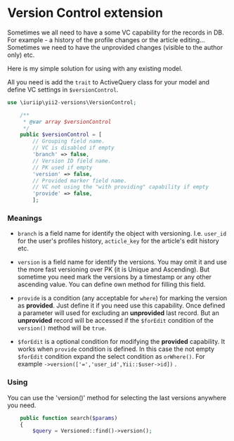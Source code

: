 # Version Control extension

Sometimes we all need to have a some VC capability for the records in DB. 
For example - a history of the profile changes or the article editing...
Sometimes we need to have the unprovided changes (visible to the author only) etc.

Here is my simple solution for using with any existing model.
 
All you need is add the `trait` to ActiveQuery class for your model
and define VC settings in `$versionControl`.

~~~php
use \iuriip\yii2-versions\VersionControl;

    /**
     * @var array $versionControl
     */
    public $versionControl = [
        // Grouping field name.
        // VC is disabled if empty
        'branch' => false,
        // Version ID field name. 
        // PK used if empty
        'version' => false,
        // Provided marker field name. 
        // VC not using the "with providing" capability if empty
        'provide' => false,
        ];
~~~

### Meanings

* `branch` is a field name for identify the object with versioning. 
I.e. `user_id` for the user's profiles history, 
`acticle_key` for the article's edit history etc.

* `version` is a field name for identify the versions.
You may omit it and use the more fast versioning over PK (it is Unique and Ascending).
But sometime you need mark the versions by a timestamp or any other ascending value.
You can define own method for filling this field.

* `provide` is a condition (any acceptable for `where`)
for marking the version as **provided**. 
Just define it if you need use this capability.
Once defined a parameter will used for excluding an **unprovided** last record. 
But an **unprovided** record will be accessed if the `$forEdit` condition of 
the `version()` method will be `true`.

* `$forEdit` is a optional condition for modifying the **provided** capability.
It works when `provide` condition is defined.
In this case the not empty `$forEdit` condition expand the select condition as `orWhere()`.
For example `->version(['=','user_id',Yii::$user->id])` .
### Using

You can use the 'version()' method for selecting the last versions 
anywhere you need.

~~~php
    public function search($params)
    {
        $query = Versioned::find()->version();
~~~